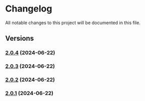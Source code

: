 # Changelog

All notable changes to this project will be documented in this file.

## Versions

### [2.0.4](https://github.com/data7expressions/data7expressions/compare/v2.0.3...v2.0.4) (2024-06-22)

### [2.0.3](https://github.com/data7expressions/data7expressions/compare/v2.0.2...v2.0.3) (2024-06-22)

### [2.0.2](https://github.com/data7expressions/data7expressions/compare/v2.0.1...v2.0.2) (2024-06-22)

### [2.0.1](https://github.com/data7expressions/data7expressions/compare/v2.1.5...v2.0.1) (2024-06-22)
